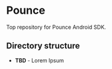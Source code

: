 Pounce
======

Top repository for Pounce Android SDK.


Directory structure
-------

* **TBD** - Lorem Ipsum